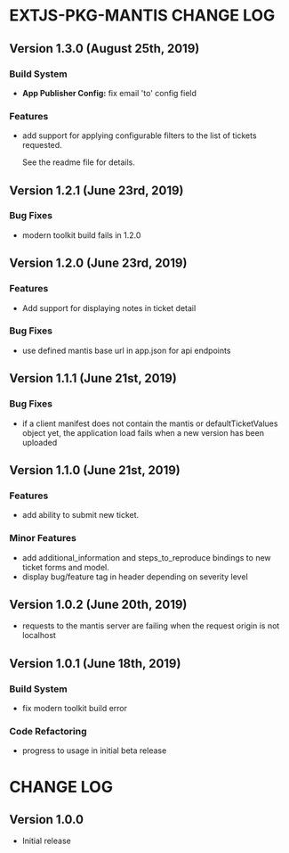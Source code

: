 # EXTJS-PKG-MANTIS CHANGE LOG

## Version 1.3.0 (August 25th, 2019)

### Build System

- **App Publisher Config:** fix email 'to' config field

### Features

- add support for applying configurable filters to the list of tickets requested.

	See the readme file for details.

## Version 1.2.1 (June 23rd, 2019)

### Bug Fixes

- modern toolkit build fails in 1.2.0

## Version 1.2.0 (June 23rd, 2019)

### Features

- Add support for displaying notes in ticket detail

### Bug Fixes

- use defined mantis base url in app.json for api endpoints

## Version 1.1.1 (June 21st, 2019)

### Bug Fixes

- if a client manifest does not contain the mantis or defaultTicketValues object yet, the application load fails when a new version has been uploaded

## Version 1.1.0 (June 21st, 2019)

### Features

- add ability to submit new ticket.

### Minor Features

- add additional_information and steps_to_reproduce bindings to new ticket forms and model.
- display bug/feature tag in header depending on severity level

## Version 1.0.2 (June 20th, 2019)

- requests to the mantis server are failing when the request origin is not localhost

## Version 1.0.1 (June 18th, 2019)

### Build System

- fix modern toolkit build error

### Code Refactoring

- progress to usage in initial beta release

# CHANGE LOG

## Version 1.0.0

- Initial release

